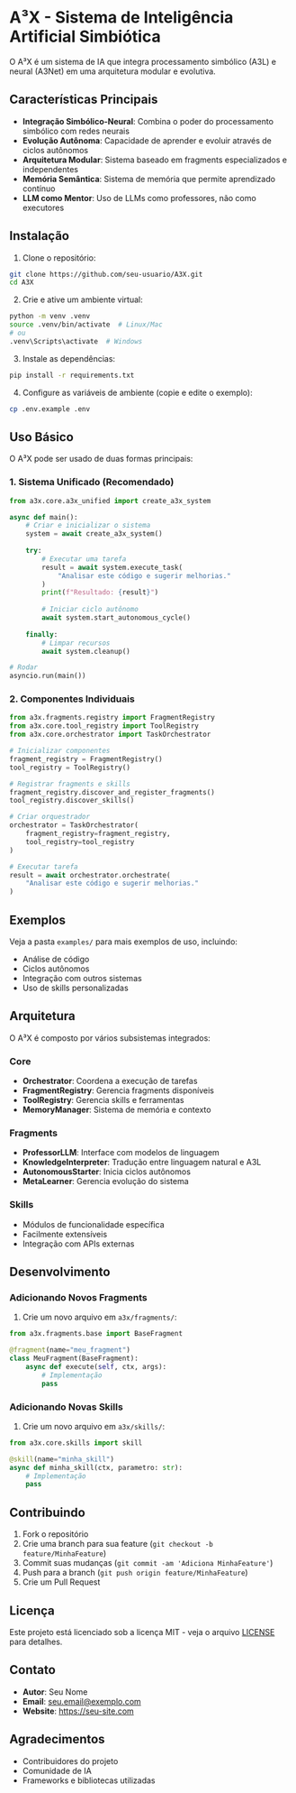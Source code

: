 # A³X - Sistema de Inteligência Artificial Simbiótica

O A³X é um sistema de IA que integra processamento simbólico (A3L) e neural (A3Net) em uma arquitetura modular e evolutiva.

## Características Principais

- **Integração Simbólico-Neural**: Combina o poder do processamento simbólico com redes neurais
- **Evolução Autônoma**: Capacidade de aprender e evoluir através de ciclos autônomos
- **Arquitetura Modular**: Sistema baseado em fragments especializados e independentes
- **Memória Semântica**: Sistema de memória que permite aprendizado contínuo
- **LLM como Mentor**: Uso de LLMs como professores, não como executores

## Instalação

1. Clone o repositório:
```bash
git clone https://github.com/seu-usuario/A3X.git
cd A3X
```

2. Crie e ative um ambiente virtual:
```bash
python -m venv .venv
source .venv/bin/activate  # Linux/Mac
# ou
.venv\Scripts\activate  # Windows
```

3. Instale as dependências:
```bash
pip install -r requirements.txt
```

4. Configure as variáveis de ambiente (copie e edite o exemplo):
```bash
cp .env.example .env
```

## Uso Básico

O A³X pode ser usado de duas formas principais:

### 1. Sistema Unificado (Recomendado)

```python
from a3x.core.a3x_unified import create_a3x_system

async def main():
    # Criar e inicializar o sistema
    system = await create_a3x_system()
    
    try:
        # Executar uma tarefa
        result = await system.execute_task(
            "Analisar este código e sugerir melhorias."
        )
        print(f"Resultado: {result}")
        
        # Iniciar ciclo autônomo
        await system.start_autonomous_cycle()
        
    finally:
        # Limpar recursos
        await system.cleanup()

# Rodar
asyncio.run(main())
```

### 2. Componentes Individuais

```python
from a3x.fragments.registry import FragmentRegistry
from a3x.core.tool_registry import ToolRegistry
from a3x.core.orchestrator import TaskOrchestrator

# Inicializar componentes
fragment_registry = FragmentRegistry()
tool_registry = ToolRegistry()

# Registrar fragments e skills
fragment_registry.discover_and_register_fragments()
tool_registry.discover_skills()

# Criar orquestrador
orchestrator = TaskOrchestrator(
    fragment_registry=fragment_registry,
    tool_registry=tool_registry
)

# Executar tarefa
result = await orchestrator.orchestrate(
    "Analisar este código e sugerir melhorias."
)
```

## Exemplos

Veja a pasta `examples/` para mais exemplos de uso, incluindo:

- Análise de código
- Ciclos autônomos
- Integração com outros sistemas
- Uso de skills personalizadas

## Arquitetura

O A³X é composto por vários subsistemas integrados:

### Core
- **Orchestrator**: Coordena a execução de tarefas
- **FragmentRegistry**: Gerencia fragments disponíveis
- **ToolRegistry**: Gerencia skills e ferramentas
- **MemoryManager**: Sistema de memória e contexto

### Fragments
- **ProfessorLLM**: Interface com modelos de linguagem
- **KnowledgeInterpreter**: Tradução entre linguagem natural e A3L
- **AutonomousStarter**: Inicia ciclos autônomos
- **MetaLearner**: Gerencia evolução do sistema

### Skills
- Módulos de funcionalidade específica
- Facilmente extensíveis
- Integração com APIs externas

## Desenvolvimento

### Adicionando Novos Fragments

1. Crie um novo arquivo em `a3x/fragments/`:
```python
from a3x.fragments.base import BaseFragment

@fragment(name="meu_fragment")
class MeuFragment(BaseFragment):
    async def execute(self, ctx, args):
        # Implementação
        pass
```

### Adicionando Novas Skills

1. Crie um novo arquivo em `a3x/skills/`:
```python
from a3x.core.skills import skill

@skill(name="minha_skill")
async def minha_skill(ctx, parametro: str):
    # Implementação
    pass
```

## Contribuindo

1. Fork o repositório
2. Crie uma branch para sua feature (`git checkout -b feature/MinhaFeature`)
3. Commit suas mudanças (`git commit -am 'Adiciona MinhaFeature'`)
4. Push para a branch (`git push origin feature/MinhaFeature`)
5. Crie um Pull Request

## Licença

Este projeto está licenciado sob a licença MIT - veja o arquivo [LICENSE](LICENSE) para detalhes.

## Contato

- **Autor**: Seu Nome
- **Email**: seu.email@exemplo.com
- **Website**: https://seu-site.com

## Agradecimentos

- Contribuidores do projeto
- Comunidade de IA
- Frameworks e bibliotecas utilizadas
